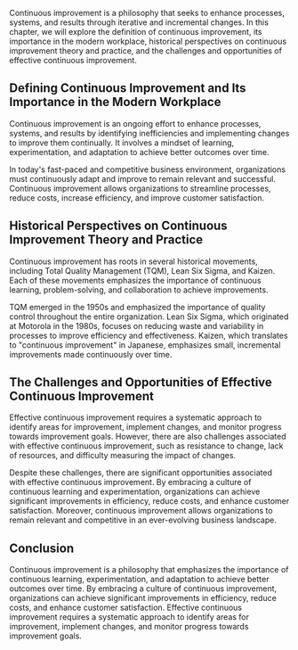 
Continuous improvement is a philosophy that seeks to enhance processes, systems, and results through iterative and incremental changes. In this chapter, we will explore the definition of continuous improvement, its importance in the modern workplace, historical perspectives on continuous improvement theory and practice, and the challenges and opportunities of effective continuous improvement.

Defining Continuous Improvement and Its Importance in the Modern Workplace
--------------------------------------------------------------------------

Continuous improvement is an ongoing effort to enhance processes, systems, and results by identifying inefficiencies and implementing changes to improve them continually. It involves a mindset of learning, experimentation, and adaptation to achieve better outcomes over time.

In today's fast-paced and competitive business environment, organizations must continuously adapt and improve to remain relevant and successful. Continuous improvement allows organizations to streamline processes, reduce costs, increase efficiency, and improve customer satisfaction.

Historical Perspectives on Continuous Improvement Theory and Practice
---------------------------------------------------------------------

Continuous improvement has roots in several historical movements, including Total Quality Management (TQM), Lean Six Sigma, and Kaizen. Each of these movements emphasizes the importance of continuous learning, problem-solving, and collaboration to achieve improvements.

TQM emerged in the 1950s and emphasized the importance of quality control throughout the entire organization. Lean Six Sigma, which originated at Motorola in the 1980s, focuses on reducing waste and variability in processes to improve efficiency and effectiveness. Kaizen, which translates to "continuous improvement" in Japanese, emphasizes small, incremental improvements made continuously over time.

The Challenges and Opportunities of Effective Continuous Improvement
--------------------------------------------------------------------

Effective continuous improvement requires a systematic approach to identify areas for improvement, implement changes, and monitor progress towards improvement goals. However, there are also challenges associated with effective continuous improvement, such as resistance to change, lack of resources, and difficulty measuring the impact of changes.

Despite these challenges, there are significant opportunities associated with effective continuous improvement. By embracing a culture of continuous learning and experimentation, organizations can achieve significant improvements in efficiency, reduce costs, and enhance customer satisfaction. Moreover, continuous improvement allows organizations to remain relevant and competitive in an ever-evolving business landscape.

Conclusion
----------

Continuous improvement is a philosophy that emphasizes the importance of continuous learning, experimentation, and adaptation to achieve better outcomes over time. By embracing a culture of continuous improvement, organizations can achieve significant improvements in efficiency, reduce costs, and enhance customer satisfaction. Effective continuous improvement requires a systematic approach to identify areas for improvement, implement changes, and monitor progress towards improvement goals.
